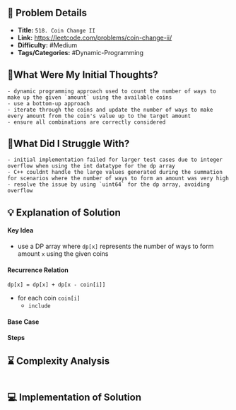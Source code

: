 ## 📝 Problem Details

- **Title:** `518. Coin Change II`
- **Link:** https://leetcode.com/problems/coin-change-ii/
- **Difficulty:**  #Medium 
- **Tags/Categories:** #Dynamic-Programming 

## 💭What Were My Initial Thoughts?

```
- dynamic programming approach used to count the number of ways to make up the given `amount` using the available coins
- use a bottom-up approach
- iterate through the coins and update the number of ways to make every amount from the coin's value up to the target amount
- ensure all combinations are correctly considered
```

## 🤔What Did I Struggle With?

```
- initial implementation failed for larger test cases due to integer overflow when using the int datatype for the dp array
- C++ couldnt handle the large values generated during the summation for scenarios where the number of ways to form an amount was very high
- resolve the issue by using `uint64` for the dp array, avoiding overflow
```

## 💡 Explanation of Solution

#### Key Idea
- use a DP array where `dp[x]` represents the number of ways to form amount `x` using the given coins
#### Recurrence Relation
`dp[x] = dp[x] + dp[x - coin[i]]`

- for each coin `coin[i]`
	- `include ` 

#### Base Case

#### Steps


## ⌛ Complexity Analysis

```

```

## 💻 Implementation of Solution

```cpp

```